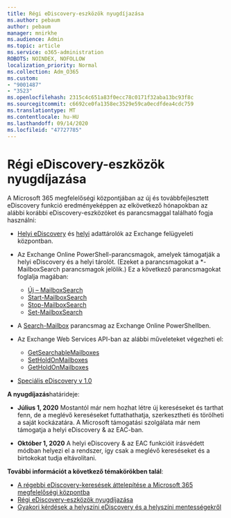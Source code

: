 ```yaml
---
title: Régi eDiscovery-eszközök nyugdíjazása
ms.author: pebaum
author: pebaum
manager: mnirkhe
ms.audience: Admin
ms.topic: article
ms.service: o365-administration
ROBOTS: NOINDEX, NOFOLLOW
localization_priority: Normal
ms.collection: Adm_O365
ms.custom:
- "9001487"
- "3523"
ms.openlocfilehash: 2315c4c651a83f0ecc78c0171f32aba13bc93f8c
ms.sourcegitcommit: c6692ce0fa1358ec3529e59ca0ecdfdea4cdc759
ms.translationtype: MT
ms.contentlocale: hu-HU
ms.lasthandoff: 09/14/2020
ms.locfileid: "47727785"
---
```

# <a name="retirement-of-legacy-ediscovery-tools"></a>Régi eDiscovery-eszközök nyugdíjazása

A Microsoft 365 megfelelőségi központjában az új és továbbfejlesztett eDiscovery funkció eredményeképpen az elkövetkező hónapokban az alábbi korábbi eDiscovery-eszközöket és parancsmaggal található fogja használni:

- [Helyi eDiscovery](https://docs.microsoft.com/exchange/security-and-compliance/in-place-ediscovery/in-place-ediscovery) és [helyi](https://docs.microsoft.com/exchange/security-and-compliance/create-or-remove-in-place-holds) adattárolók az Exchange felügyeleti központban.

- Az Exchange Online PowerShell-parancsmagok, amelyek támogatják a helyi eDiscovery és a helyi tárolót. (Ezeket a parancsmagokat a *-MailboxSearch parancsmagok jelölik.) Ez a következő parancsmagokat foglalja magában:

    - [Új – MailboxSearch](https://docs.microsoft.com/powershell/module/exchange/policy-and-compliance-content-search/new-mailboxsearch)
    - [Start-MailboxSearch](https://docs.microsoft.com/powershell/module/exchange/policy-and-compliance-content-search/start-mailboxsearch)
    - [Stop-MailboxSearch](https://docs.microsoft.com/powershell/module/exchange/policy-and-compliance-content-search/stop-mailboxsearch)
    - [Set-MailboxSearch](https://docs.microsoft.com/powershell/module/exchange/policy-and-compliance-content-search/set-mailboxsearch)

- A [Search-Mailbox](https://docs.microsoft.com/powershell/module/exchange/mailboxes/search-mailbox?view=exchange-ps) parancsmag az Exchange Online PowerShellben.
- Az Exchange Web Services API-ban az alábbi műveleteket végezheti el:
    - [GetSearchableMailboxes](https://docs.microsoft.com/exchange/client-developer/web-service-reference/getsearchablemailboxes-operation)
    - [SetHoldOnMailboxes](https://docs.microsoft.com/exchange/client-developer/web-service-reference/setholdonmailboxes-operation)
    - [GetHoldOnMailboxes](https://docs.microsoft.com/exchange/client-developer/web-service-reference/getholdonmailboxes-operation)

- [Speciális eDiscovery v 1.0](https://docs.microsoft.com/microsoft-365/compliance/office-365-advanced-ediscovery)

**A nyugdíjazás**határideje:
- **Július 1, 2020** Mostantól már nem hozhat létre új kereséseket és tarthat fenn, de a meglévő kereséseket futtathathatja, szerkesztheti és törölheti a saját kockázatára. A Microsoft támogatási szolgálata már nem támogatja a helyi eDiscovery & az EAC-ban.
    
- **Október 1, 2020** A helyi eDiscovery & az EAC funkcióit írásvédett módban helyezi el a rendszer, így csak a meglévő kereséseket és a birtokokat tudja eltávolítani.

**További információt a következő témakörökben talál**:

 - [A régebbi eDiscovery-keresések áttelepítése a Microsoft 365 megfelelőségi központba](https://docs.microsoft.com/microsoft-365/compliance/migrate-legacy-ediscovery-searches-and-holds)
 - [Régi eDiscovery-eszközök nyugdíjazása](https://docs.microsoft.com/microsoft-365/compliance/legacy-ediscovery-retirement)
 - [Gyakori kérdések a helyszíni eDiscovery és a helyszíni mentességekről](https://docs.microsoft.com/microsoft-365/compliance/legacy-ediscovery-retirement#faqs-about-in-place-ediscovery-and-in-place-holds)



